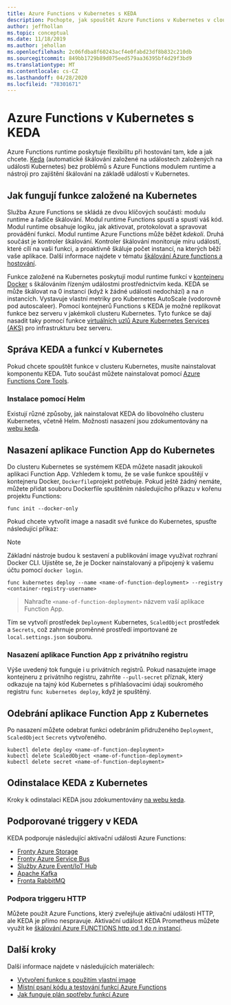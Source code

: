 ```yaml
---
title: Azure Functions v Kubernetes s KEDA
description: Pochopte, jak spouštět Azure Functions v Kubernetes v cloudu nebo v místním prostředí pomocí KEDA na základě Kubernetes automatického škálování založeného na událostech.
author: jeffhollan
ms.topic: conceptual
ms.date: 11/18/2019
ms.author: jehollan
ms.openlocfilehash: 2c06fdba8f60243acf4e0fabd23df8b832c210db
ms.sourcegitcommit: 849bb1729b89d075eed579aa36395bf4d29f3bd9
ms.translationtype: MT
ms.contentlocale: cs-CZ
ms.lasthandoff: 04/28/2020
ms.locfileid: "78301671"
---
```

# <a name="azure-functions-on-kubernetes-with-keda"></a>Azure Functions v Kubernetes s KEDA

Azure Functions runtime poskytuje flexibilitu při hostování tam, kde a jak chcete.  [Keda](https://keda.sh) (automatické škálování založené na událostech založených na události Kubernetes) bez problémů s Azure Functions modulem runtime a nástroji pro zajištění škálování na základě událostí v Kubernetes.

## <a name="how-kubernetes-based-functions-work"></a>Jak fungují funkce založené na Kubernetes

Služba Azure Functions se skládá ze dvou klíčových součástí: modulu runtime a řadiče škálování.  Modul runtime Functions spustí a spustí váš kód.  Modul runtime obsahuje logiku, jak aktivovat, protokolovat a spravovat provádění funkcí.  Modul runtime Azure Functions může běžet *kdekoli*.  Druhá součást je kontroler škálování.  Kontroler škálování monitoruje míru událostí, které cílí na vaši funkci, a proaktivně škáluje počet instancí, na kterých běží vaše aplikace.  Další informace najdete v tématu [škálování Azure functions a hostování](functions-scale.md).

Funkce založené na Kubernetes poskytují modul runtime funkcí v [kontejneru Docker](functions-create-function-linux-custom-image.md) s škálováním řízeným událostmi prostřednictvím keda.  KEDA se může škálovat na 0 instancí (když k žádné události nedochází) a na *n* instancích. Vystavuje vlastní metriky pro Kubernetes AutoScale (vodorovně pod autoscaleer).  Pomocí kontejnerů Functions s KEDA je možné replikovat funkce bez serveru v jakémkoli clusteru Kubernetes.  Tyto funkce se dají nasadit taky pomocí funkce [virtuálních uzlů Azure Kubernetes Services (AKS)](../aks/virtual-nodes-cli.md) pro infrastrukturu bez serveru.

## <a name="managing-keda-and-functions-in-kubernetes"></a>Správa KEDA a funkcí v Kubernetes

Pokud chcete spouštět funkce v clusteru Kubernetes, musíte nainstalovat komponentu KEDA. Tuto součást můžete nainstalovat pomocí [Azure Functions Core Tools](functions-run-local.md).

### <a name="installing-with-helm"></a>Instalace pomocí Helm

Existují různé způsoby, jak nainstalovat KEDA do libovolného clusteru Kubernetes, včetně Helm.  Možnosti nasazení jsou zdokumentovány na [webu keda](https://keda.sh/deploy/).

## <a name="deploying-a-function-app-to-kubernetes"></a>Nasazení aplikace Function App do Kubernetes

Do clusteru Kubernetes se systémem KEDA můžete nasadit jakoukoli aplikaci Function App.  Vzhledem k tomu, že se vaše funkce spouštějí v kontejneru Docker, `Dockerfile`projekt potřebuje.  Pokud ještě žádný nemáte, můžete přidat souboru Dockerfile spuštěním následujícího příkazu v kořenu projektu Functions:

```cli
func init --docker-only
```

Pokud chcete vytvořit image a nasadit své funkce do Kubernetes, spusťte následující příkaz:

> [!NOTE]
> Základní nástroje budou k sestavení a publikování image využívat rozhraní Docker CLI. Ujistěte se, že je Docker nainstalovaný a připojený k vašemu účtu pomocí `docker login`.

```cli
func kubernetes deploy --name <name-of-function-deployment> --registry <container-registry-username>
```

> Nahraďte `<name-of-function-deployment>` názvem vaší aplikace Function App.

Tím se vytvoří prostředek `Deployment` Kubernetes, `ScaledObject` prostředek a `Secrets`, což zahrnuje proměnné prostředí importované ze `local.settings.json` souboru.

### <a name="deploying-a-function-app-from-a-private-registry"></a>Nasazení aplikace Function App z privátního registru

Výše uvedený tok funguje i u privátních registrů.  Pokud nasazujete image kontejneru z privátního registru, zahrňte `--pull-secret` příznak, který odkazuje na tajný kód Kubernetes s přihlašovacími údaji soukromého registru `func kubernetes deploy`, když je spuštěný.

## <a name="removing-a-function-app-from-kubernetes"></a>Odebrání aplikace Function App z Kubernetes

Po nasazení můžete odebrat funkci odebráním přidruženého `Deployment`, `ScaledObject` `Secrets` vytvořeného.

```cli
kubectl delete deploy <name-of-function-deployment>
kubectl delete ScaledObject <name-of-function-deployment>
kubectl delete secret <name-of-function-deployment>
```

## <a name="uninstalling-keda-from-kubernetes"></a>Odinstalace KEDA z Kubernetes

Kroky k odinstalaci KEDA jsou zdokumentovány [na webu keda](https://keda.sh/deploy/).

## <a name="supported-triggers-in-keda"></a>Podporované triggery v KEDA

KEDA podporuje následující aktivační události Azure Functions:

* [Fronty Azure Storage](functions-bindings-storage-queue.md)
* [Fronty Azure Service Bus](functions-bindings-service-bus.md)
* [Služby Azure Event/IoT Hub](functions-bindings-event-hubs.md)
* [Apache Kafka](https://github.com/azure/azure-functions-kafka-extension)
* [Fronta RabbitMQ](https://github.com/azure/azure-functions-rabbitmq-extension)

### <a name="http-trigger-support"></a>Podpora triggeru HTTP

Můžete použít Azure Functions, který zveřejňuje aktivační události HTTP, ale KEDA je přímo nespravuje.  Aktivační událost KEDA Prometheus můžete využít ke [škálování Azure FUNCTIONS http od 1 do *n* instancí](https://dev.to/anirudhgarg_99/scale-up-and-down-a-http-triggered-function-app-in-kubernetes-using-keda-4m42).

## <a name="next-steps"></a>Další kroky
Další informace najdete v následujících materiálech:

* [Vytvoření funkce s použitím vlastní image](functions-create-function-linux-custom-image.md)
* [Místní psaní kódu a testování funkcí Azure Functions](functions-develop-local.md)
* [Jak funguje plán spotřeby funkcí Azure](functions-scale.md)